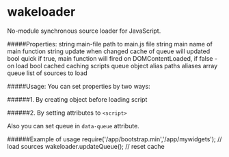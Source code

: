 wakeloader
==========

No-module synchronous source loader for JavaScript.

#####Properties:
    string    main-file    path to main.js file
    string    main         name of main function
    string    update       when changed cache of queue will updated
    bool      quick        if true, main function will fired on DOMContentLoaded, if false - on load
    bool      cached       caching scripts queue
    object    alias        paths aliases
    array     queue        list of sources to load    

#####Usage:
You can set properties by two ways:

######1. By creating object before loading script
    <script>
        wakeloader = {
            mainFile :  "/app/main",
            main     :  "main",
            update   :  "04.04.2013",
            quick    :  true,
            cached   :  true,
            alias    :  { "http://code.jquery.com/" : "jquery/" },
            queue    :  ["/app/widget","jquery/jquery-2.0.2.min",{ "http://some.serv.er/lib/" : ["sugar","backbone"] }]
        };
    </script>
    <script wake-loader src="/loader.min.js"></script>
    
######2. By setting attributes to `<script>`
    <script wake-loader data-main-file="app/main" data-main data-update="04.04.2013" 
            data-cached data-quick data-alias='{ "http://code.jquery.com/" : "jquery/" }' src="/loader.min.js">
        ["/app/widget","jquery/jquery-2.0.2.min",{ "http://some.serv.er/lib/" : ["sugar","backbone"] }]            
    </script>
    
Also you can set queue in `data-queue` attribute. 

######Example of usage
    require('/app/bootstrap.min','/app/mywidgets'); // load sources
    wakeloader.updateQueue(); // reset cache
    
